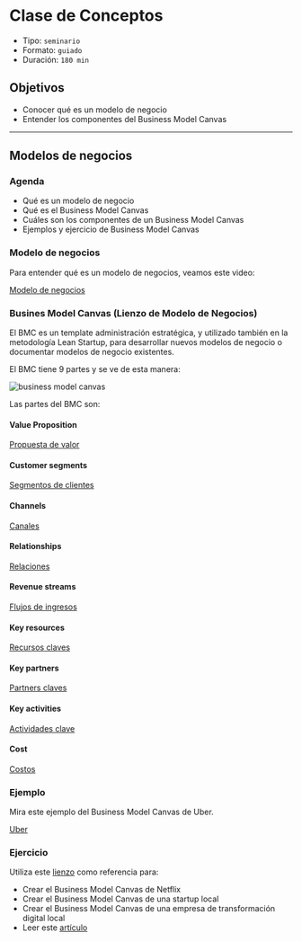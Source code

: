 # Clase de Conceptos

- Tipo: `seminario`
- Formato: `guiado`
- Duración: `180 min`

## Objetivos

- Conocer qué es un modelo de negocio
- Entender los componentes del Business Model Canvas

***

## Modelos de negocios

### Agenda

- Qué es un modelo de negocio
- Qué es el Business Model Canvas
- Cuáles son los componentes de un Business Model Canvas
- Ejemplos y ejercicio de Business Model Canvas

### Modelo de negocios

Para entender qué es un modelo de negocios, veamos este video:

[Modelo de negocios](https://youtu.be/xRyXo7mWj3A)

### Busines Model Canvas (Lienzo de Modelo de Negocios)

El BMC es un template administración estratégica, y utilizado también en la
metodología Lean Startup, para desarrollar nuevos modelos de negocio o
documentar modelos de negocio existentes.

El BMC tiene 9 partes y se ve de esta manera:

![business model canvas](https://lh4.googleusercontent.com/YwrlAijx9A8DbyZbMj6T8K-AksG0ZpTnUL8TQoufq_XqJENuEf2kVVfeIuUM-CujNXBWGnWRhXxPNOmd1SYihCU0DxfKrojEpjWaB500pnL4_wRp9K0JP29rzvf9LDXgEye7ja0wf-Q)

Las partes del BMC son:

#### Value Proposition

[Propuesta de valor](https://youtu.be/PHYKaRVGt3U)

#### Customer segments

[Segmentos de clientes](https://youtu.be/Q7_HU07fINo)

#### Channels

[Canales](https://youtu.be/nezvK969xac)

#### Relationships

[Relaciones](https://youtu.be/emEyD7vOSeI)

#### Revenue streams

[Flujos de ingresos](https://youtu.be/i2frxfkIsFA)

#### Key resources

[Recursos claves](https://youtu.be/pLdWfcLNZ1A)

#### Key partners

[Partners claves](https://youtu.be/6vVGxUFcwsQ)

#### Key activities

[Actividades clave](https://youtu.be/V7vr3JSx-yY)

#### Cost

[Costos](https://youtu.be/f_HEz1ET1JE)

### Ejemplo

Mira este ejemplo del Business Model Canvas de Uber.

[Uber](https://www.youtube.com/watch?v=HzWNBwrPfGI)

### Ejercicio

Utiliza este [lienzo](https://assets.strategyzer.com/assets/resources/the-business-model-canvas.pdf)
como referencia para:

- Crear el Business Model Canvas de Netflix
- Crear el Business Model Canvas de una startup local
- Crear el Business Model Canvas de una empresa de transformación digital local
- Leer este [artículo](https://blog.continuum.cl/innovaciones-que-no-funcionan-parte-1-business-as-usual-disfrazado-de-innovaci%C3%B3n-61b45bd17165)